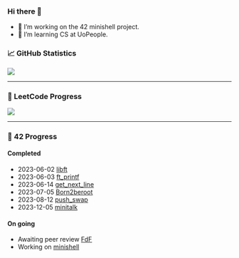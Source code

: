 ### Hi there 🐻

- 🔭 I’m working on the 42 minishell project.
- 🌱 I’m learning CS at UoPeople.

### 📈 GitHub Statistics
<p align="left">
  <img src="https://github-readme-stats.vercel.app/api?username=skitheom&theme=tokyonight&show_icons=true&hide_border=true&count_private=true"/>
</p>

---
### 🚀 LeetCode Progress
<p align="left">
  <img src="https://leetcard.jacoblin.cool/skith?theme=unicorn&font=ABeeZee" />
</p>

---
### 💫 42 Progress

#### Completed
- 2023-06-02 [libft](https://github.com/skitheom/libft)
- 2023-06-03 [ft_printf](https://github.com/skitheom/ft_printf)
- 2023-06-14 [get_next_line](https://github.com/skitheom/get_next_line)
- 2023-07-05 [Born2beroot](https://github.com/skitheom/born2beroot)
- 2023-08-12 [push_swap](https://github.com/skitheom/push_swap)
- 2023-12-05 [minitalk](https://github.com/skitheom/minitalk)

#### On going
- Awaiting peer review [FdF](https://github.com/skitheom/FdF)
- Working on [minishell](https://github.com/kose-yusuke/minishell)
